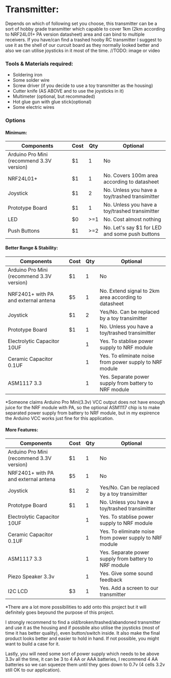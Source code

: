 # Transmitter: 
Depends on which of following set you choose, this transmitter can be a sort of hobby grade transmitter which capable to cover 1km (2km according to NRF24L01+ PA version datasheet) area and can bind to multiple receivers. If you have/can find a trashed hooby RC transmitter I suggest to use it as the shell of our curcuit board as they normally looked better and also we can utilise joysticks in it most of the time.
//TODO: image or video

### Tools & Materials required:
- Soldering iron
- Some solder wire
- Screw driver (if you decide to use a toy transmitter as the housing)
- Cutter knife (AS ABOVE and to use the joysticks in it)
- Multimeter (optional, but recommaded)
- Hot glue gun with glue stick(optional)
- Some electric wires

### Options
#### Minimum:
Components | Cost | Qty | Optional
-----------|------|-----|---------
Arduino Pro Mini (recommend 3.3V version)|$1|1|No
NRF24L01+|$1|1|No. Covers 100m area according to datasheet
Joystick|$1|2|No. Unless you have a toy/trashed transimitter
Prototype Board|$1|1|No. Unless you have a toy/trashed transimitter
LED|$0|>=1|No. Cost almost nothing
Push Buttons|$1|>=2|No. Let's say $1 for LED and some push buttons

#### Better Range & Stability:
Components | Cost | Qty | Optional
-----------|------|-----|---------
Arduino Pro Mini (recommend 3.3V version)|$1|1|No
NRF2401+ with PA and external antena|$5|1|No. Extend signal to 2km area according to datasheet
Joystick|$1|2|Yes/No. Can be replaced by a toy transimitter
Prototype Board|$1|1|No. Unless you have a toy/trashed transimitter
Electrolytic Capacitor 10UF||1|Yes. To stablise power supply to NRF module
Ceramic Capacitor 0.1UF||1|Yes. To eliminate noise from power supply to NRF module
ASM1117 3.3||1|Yes. Separate power supply from battery to NRF module
*Someone claims Arduino Pro Mini(3.3v) VCC output does not have enough juice for the NRF module with PA, so the optional ASM1117 chip is to make separated power supply from battery to NRF module, but in my expirence the Arduino VCC works just fine for this application.

#### More Features:
Components | Cost | Qty | Optional
-----------|------|-----|---------
Arduino Pro Mini (recommend 3.3V version)|$1|1|No
NRF2401+ with PA and external antena|$5|1|No
Joystick|$1|2|Yes/No. Can be replaced by a toy transimitter
Prototype Board|$1|1|No. Unless you have a toy/trashed transimitter
Electrolytic Capacitor 10UF||1|Yes. To stablise power supply to NRF module
Ceramic Capacitor 0.1UF||1|Yes. To eliminate noise from power supply to NRF module
ASM1117 3.3||1|Yes. Separate power supply from battery to NRF module
Piezo Speaker 3.3v||1|Yes. Give some sound feedback
I2C LCD|$3|1|Yes. Add a screen to our transmitter
*There are a lot more possibilities to add onto this project but it will definitely goes beyound the purpose of this project.

I strongly recommend to find a old/broken/trashed/abandoned transmitter and use it as the housing and if possbile also utilise the joysticks (most of time it has better quality), even button/switch inside. It also make the final product looks better and easier to hold in hand. If not possible, you might want to build a case for it.

Lastly, you will need some sort of power supply which needs to be above 3.3v all the time, it can be 3 to 4 AA or AAA batteries, I recommend 4 AA batteries so we can squeeze them until they goes down to 0.7v (4 cells 3.2v still OK to our application).
 
